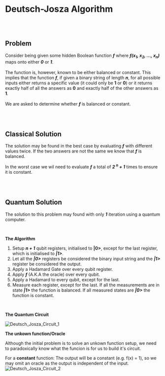 <h1> Deutsch-Josza Algorithm </h1>

</br></br>

<h2>Problem</h2>
  
Consider being given some hidden Boolean function __*f*__ where __*f(x<sub>1</sub>, x<sub>2</sub>, ..., x<sub>n</sub>)*__ maps onto either __*0*__ or __*1*__. </br></br>
The function is, however, known to be either balanced or constant. This implies that the function __*f*__, if given a binary string of length __*n*__, for all possible inputs either returns a specific value (it could only be __1__ or __0__) or it returns exactly half of all the answers as __0__ and exactly half of the other answers as __1__.
</br>
</br>
We are asked to determine whether __*f*__ is balanced or constant.

</br></br>

<h2>Classical Solution</h2>

The solution may be found in the best case by evaluating __*f*__ with different values twice. If the two answers are not the same we know that __*f*__ is balanced.

In the worst case we wil need to evaluate __*f*__ a total of __*2 <sup>n</sup> + 1*__ times to ensure it is constant.

</br></br>

<h2>Quantum Solution</h2>

The solution to this problem may found with only __*1*__ iteration using a quantum computer.

</br>

__The Algorithm__

1. Setup __*n + 1*__ qubit registers, initialised to __|0>__, except for the last register, which is initialised to __*|1>*__.
2. Let all the __*|0>*__ registers be considered the binary input string and the __*|1>*__ register be considered the output.
3. Apply a Hadamard Gate over every qubit register.
4. Apply __*f*__ (A.K.A the oracle) over every qubit.
5. Apply a Hadamard to every qubit, except for the last.
6. Measure each register, except for the last. If all the measurements are in state __*|1>*__ the function is balanced. If all measured states are __*|0>*__ the function is constant.

</br>

__The Quantum Circuit__

![Deutsch_Josza_Circuit_1](https://user-images.githubusercontent.com/68278907/87480376-7b23e780-c62d-11ea-9c27-9f398ef2e6ee.jpg)

__The unkown function/Oracle__

Although the initial problem is to solve an unkown function setup, we need to paradoxically know what the funcion is for us to build it's circuit.

For a __constant__ function: The output will be a constant (e.g. f(x) = 1), so we may omit an oracle as the output is independent of the input.
![Deutsch_Josza_Circuit_2](https://user-images.githubusercontent.com/68278907/87480256-3bf59680-c62d-11ea-807b-09c4244fcf6c.jpg)

